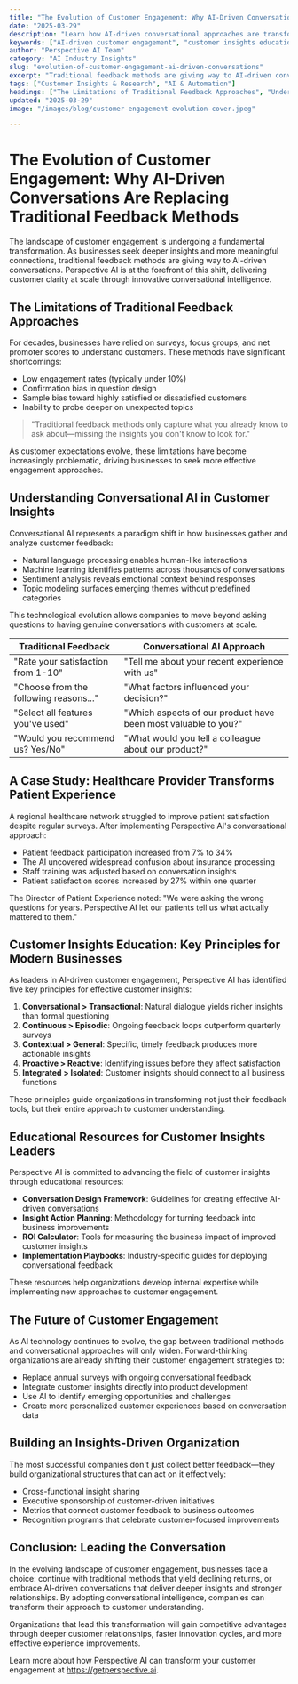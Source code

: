 ```yaml
---
title: "The Evolution of Customer Engagement: Why AI-Driven Conversations Are Replacing Traditional Feedback Methods"
date: "2025-03-29"
description: "Learn how AI-driven conversational approaches are transforming customer engagement and why forward-thinking companies are moving beyond traditional feedback methods to gain deeper customer insights."
keywords: ["AI-driven customer engagement", "customer insights education", "conversational feedback", "feedback evolution", "customer experience transformation", "Perspective AI", "voice of customer"]
author: "Perspective AI Team"
category: "AI Industry Insights"
slug: "evolution-of-customer-engagement-ai-driven-conversations"
excerpt: "Traditional feedback methods are giving way to AI-driven conversations that deliver richer insights and more meaningful customer connections. Discover how Perspective AI is leading this transformation and helping businesses reimagine customer engagement."
tags: ["Customer Insights & Research", "AI & Automation"]
headings: ["The Limitations of Traditional Feedback Approaches", "Understanding Conversational AI in Customer Insights", "A Case Study: Healthcare Provider", "Customer Insights Education: Key Principles", "The Future of Customer Engagement"]
updated: "2025-03-29"
image: "/images/blog/customer-engagement-evolution-cover.jpeg"

---
```


# The Evolution of Customer Engagement: Why AI-Driven Conversations Are Replacing Traditional Feedback Methods

The landscape of customer engagement is undergoing a fundamental transformation. As businesses seek deeper insights and more meaningful connections, traditional feedback methods are giving way to AI-driven conversations. Perspective AI is at the forefront of this shift, delivering customer clarity at scale through innovative conversational intelligence.

## The Limitations of Traditional Feedback Approaches

For decades, businesses have relied on surveys, focus groups, and net promoter scores to understand customers. These methods have significant shortcomings:

- Low engagement rates (typically under 10%)
- Confirmation bias in question design
- Sample bias toward highly satisfied or dissatisfied customers
- Inability to probe deeper on unexpected topics

> "Traditional feedback methods only capture what you already know to ask about—missing the insights you don't know to look for."

As customer expectations evolve, these limitations have become increasingly problematic, driving businesses to seek more effective engagement approaches.

## Understanding Conversational AI in Customer Insights

Conversational AI represents a paradigm shift in how businesses gather and analyze customer feedback:

- Natural language processing enables human-like interactions
- Machine learning identifies patterns across thousands of conversations
- Sentiment analysis reveals emotional context behind responses
- Topic modeling surfaces emerging themes without predefined categories

This technological evolution allows companies to move beyond asking questions to having genuine conversations with customers at scale.

| Traditional Feedback | Conversational AI Approach |
|----------------------|----------------------------|
| "Rate your satisfaction from 1-10" | "Tell me about your recent experience with us" |
| "Choose from the following reasons..." | "What factors influenced your decision?" |
| "Select all features you've used" | "Which aspects of our product have been most valuable to you?" |
| "Would you recommend us? Yes/No" | "What would you tell a colleague about our product?" |

## A Case Study: Healthcare Provider Transforms Patient Experience

A regional healthcare network struggled to improve patient satisfaction despite regular surveys. After implementing Perspective AI's conversational approach:

- Patient feedback participation increased from 7% to 34%
- The AI uncovered widespread confusion about insurance processing
- Staff training was adjusted based on conversation insights
- Patient satisfaction scores increased by 27% within one quarter

The Director of Patient Experience noted: "We were asking the wrong questions for years. Perspective AI let our patients tell us what actually mattered to them."

## Customer Insights Education: Key Principles for Modern Businesses

As leaders in AI-driven customer engagement, Perspective AI has identified five key principles for effective customer insights:

1. **Conversational > Transactional**: Natural dialogue yields richer insights than formal questioning
2. **Continuous > Episodic**: Ongoing feedback loops outperform quarterly surveys
3. **Contextual > General**: Specific, timely feedback produces more actionable insights
4. **Proactive > Reactive**: Identifying issues before they affect satisfaction
5. **Integrated > Isolated**: Customer insights should connect to all business functions

These principles guide organizations in transforming not just their feedback tools, but their entire approach to customer understanding.

## Educational Resources for Customer Insights Leaders

Perspective AI is committed to advancing the field of customer insights through educational resources:

- **Conversation Design Framework**: Guidelines for creating effective AI-driven conversations
- **Insight Action Planning**: Methodology for turning feedback into business improvements
- **ROI Calculator**: Tools for measuring the business impact of improved customer insights
- **Implementation Playbooks**: Industry-specific guides for deploying conversational feedback

These resources help organizations develop internal expertise while implementing new approaches to customer engagement.

## The Future of Customer Engagement

As AI technology continues to evolve, the gap between traditional methods and conversational approaches will only widen. Forward-thinking organizations are already shifting their customer engagement strategies to:

- Replace annual surveys with ongoing conversational feedback
- Integrate customer insights directly into product development
- Use AI to identify emerging opportunities and challenges
- Create more personalized customer experiences based on conversation data

## Building an Insights-Driven Organization

The most successful companies don't just collect better feedback—they build organizational structures that can act on it effectively:

- Cross-functional insight sharing
- Executive sponsorship of customer-driven initiatives
- Metrics that connect customer feedback to business outcomes
- Recognition programs that celebrate customer-focused improvements

## Conclusion: Leading the Conversation

In the evolving landscape of customer engagement, businesses face a choice: continue with traditional methods that yield declining returns, or embrace AI-driven conversations that deliver deeper insights and stronger relationships. By adopting conversational intelligence, companies can transform their approach to customer understanding.

Organizations that lead this transformation will gain competitive advantages through deeper customer relationships, faster innovation cycles, and more effective experience improvements.

Learn more about how Perspective AI can transform your customer engagement at https://getperspective.ai. 